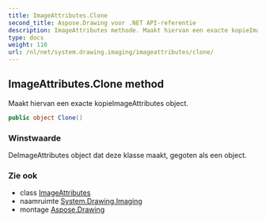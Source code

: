 ```yaml
---
title: ImageAttributes.Clone
second_title: Aspose.Drawing voor .NET API-referentie
description: ImageAttributes methode. Maakt hiervan een exacte kopieImageAttributes object.
type: docs
weight: 110
url: /nl/net/system.drawing.imaging/imageattributes/clone/
---
```

## ImageAttributes.Clone method

Maakt hiervan een exacte kopieImageAttributes object.

```csharp
public object Clone()
```

### Winstwaarde

DeImageAttributes object dat deze klasse maakt, gegoten als een object.

### Zie ook

* class [ImageAttributes](../)
* naamruimte [System.Drawing.Imaging](../../imageattributes/)
* montage [Aspose.Drawing](../../../)


